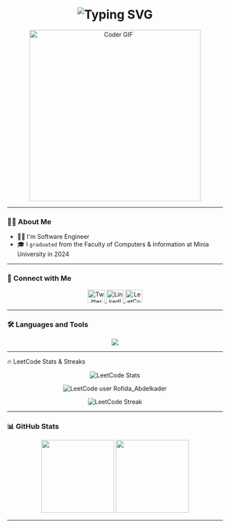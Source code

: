 <!-- HEADER -->
<h1 align="center">
  <img src="https://readme-typing-svg.herokuapp.com?font=Fira+Code&size=30&pause=1000&center=true&vCenter=true&width=500&lines=Hi%2C+I%27m+Rofida+AbdElkader;Front-End+Developer;UI%2FUX+Designer" alt="Typing SVG" />
</h1>

<p align="center">
  <img src="https://media.giphy.com/media/qgQUggAC3Pfv687qPC/giphy.gif" width="400" alt="Coder GIF">
</p>

---

### 👩‍💻 About Me

- 👩‍💻 I'm Software Engineer  
- 🎓 I `graduated` from the Faculty of Computers & Information at Minia University in 2024

---

### 🔗 Connect with Me

<p align="center">
  <a href="https://twitter.com/rofidaabdelkadr" target="_blank">
    <img src="https://raw.githubusercontent.com/rahuldkjain/github-profile-readme-generator/master/src/images/icons/Social/twitter.svg" height="30" width="40" alt="Twitter" />
  </a>
  <a href="https://linkedin.com/in/rofidaabdelkader" target="_blank">
    <img src="https://raw.githubusercontent.com/rahuldkjain/github-profile-readme-generator/master/src/images/icons/Social/linked-in-alt.svg" height="30" width="40" alt="LinkedIn" />
  </a>
  <a href="https://www.leetcode.com/rofida_abdelkader" target="_blank">
    <img src="https://raw.githubusercontent.com/rahuldkjain/github-profile-readme-generator/master/src/images/icons/Social/leet-code.svg" height="30" width="40" alt="LeetCode" />
  </a>
</p>

---

### 🛠️ Languages and Tools

<p align="center">
  <img src="https://skillicons.dev/icons?i=html,css,js,react,figma,java,cs,cpp" />
</p>

---

🔥 LeetCode Stats & Streaks
<div align="center">
  <!-- Main LeetCode Stats Card with Streak -->
  <img src="https://leetcard.jacoblin.cool/Rofida_Abdelkader?theme=dark&font=source_code_pro&ext=heatmap" alt="LeetCode Stats"/>
</div>
<p align="center">
  <!-- LeetCode Badge -->
  <img src="https://img.shields.io/badge/dynamic/json?style=for-the-badge&labelColor=black&color=%23ffa116&label=Solved&query=solvedOverTotal&url=https%3A%2F%2Fleetcode-badge.vercel.app%2Fapi%2FRofida_Abdelkader&logo=leetcode&logoColor=yellow" alt="LeetCode user Rofida_Abdelkader"/>
</p>
<p align="center">
  <!-- LeetCode Streak Badge -->
  <img src="https://img.shields.io/badge/dynamic/json?style=for-the-badge&labelColor=black&color=%23ffa116&label=Streak&query=currentStreak&url=https%3A%2F%2Fleetcode-badge.vercel.app%2Fapi%2FRofida_Abdelkader&logo=leetcode&logoColor=yellow" alt="LeetCode Streak"/>
</p>

---

### 📊 GitHub Stats

<div align="center">
  <img src="https://github-readme-stats.vercel.app/api?username=rofida-abdelkader&show_icons=true&theme=tokyonight" height="170px"/>
  <img src="https://github-readme-stats.vercel.app/api/top-langs/?username=rofida-abdelkader&layout=compact&theme=tokyonight" height="170px"/>
</div>

---


